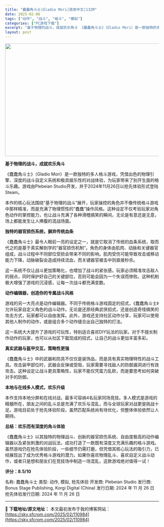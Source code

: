 ```yaml
---
title: "蠢蠢角斗士|Gladio Mori|简体中文|132M"
date: 2025-02-06
tags: ["动作", "战斗", "格斗", "模拟"]
categories: ["PC游戏下载"]
excerpt: "基于物理的战斗，成就欢乐角斗 《蠢蠢角斗士》（Gladio Mori）是一款独特的多人格斗游戏，凭借出色的物理引擎、深度的战斗自定义系统和极具娱乐性的对战体验，为玩家带来了别开生面的格斗乐趣。游戏由Plebeian Studio开发，并于2024年11月26日以抢先体验形式登陆Steam。 本作的核&hellip;"
layout: post
---
```


<img class="aligncenter size-full wp-image-110985" src="https://sky.sfcrom.com/wp-content/uploads/2025/02/2025020602145812.webp" alt="" width="660" height="370" />

<strong>基于物理的战斗，成就欢乐角斗</strong>

《蠢蠢角斗士》（Gladio Mori）是一款独特的多人格斗游戏，凭借出色的物理引擎、深度的战斗自定义系统和极具娱乐性的对战体验，为玩家带来了别开生面的格斗乐趣。游戏由Plebeian Studio开发，并于2024年11月26日以抢先体验形式登陆Steam。

本作的核心玩法围绕“基于物理的战斗”展开，玩家操控的角色并不像传统格斗游戏中那样精准，而是充满了物理惯性的“蠢蠢”操作风格。这种设定不仅考验玩家对角色动作的掌控能力，也让战斗充满了各种滑稽搞笑的瞬间，无论是有意还是无意，场上都能发生让人捧腹的混战场面。

<strong>独特的器官损伤系统，摒弃传统血条</strong>

《蠢蠢角斗士》最令人眼前一亮的设定之一，就是它取消了传统的血条系统，取而代之的是基于真实解剖学的“器官损伤机制”。角色的身体由肌肉、动脉和关键器官组成，战斗过程中不同部位受损会带来不同的影响。肌肉受伤可能导致攻击或移动能力下降，动脉破裂会造成持续流血，而关键器官被击中则直接秒杀。

这一系统不仅让战斗更加策略化，也增加了战斗的紧张感。玩家必须精准攻击敌人的弱点，同时保护好自己的关键部位，否则可能会因为一个失误而惨败。这种机制极大增强了游戏的沉浸感，让每一次战斗都充满变数。

<strong>动作编辑器，创造你的专属战斗风格</strong>

游戏的另一大亮点是动作编辑器。不同于传统格斗游戏固定的招式，《蠢蠢角斗士》允许玩家自定义角色的战斗动作。无论是还原经典武侠招式，还是创造奇怪搞笑的攻击方式，玩家都可以自由发挥。此外，游戏还支持社区动作分享，玩家可以使用其他人制作的动作，或是组合多个动作缝合出自己独特的打法。

这一系统大大提升了游戏的可玩性，特别适合喜欢DIY玩法的玩家。对于不擅长制作动作的玩家，也可以从社区下载现成的招式，让自己的战斗更加丰富多彩。

<strong>真实武器与盔甲交互，策略性更强</strong>

《蠢蠢角斗士》中的武器和防具不仅仅是装饰品，而是具有真实物理特性的战斗工具。攻击装甲部位时，武器会反弹或受阻，玩家需要寻找敌人的防御漏洞进行有效攻击。这种设定让战斗更具策略性，玩家不能仅凭蛮力乱砍，而是要思考如何突破对手的防御。

<strong>本地与在线多人模式，欢乐升级</strong>

本作支持本地分屏和在线对战，最多可容纳4名玩家同场竞技。多人模式是游戏的精髓所在，朋友之间的乱斗总是充满了欢乐与混乱，而与全球玩家对战更是挑战十足。游戏目前处于抢先体验阶段，虽然匹配系统尚有待优化，但整体体验依然让人期待。

<strong>总结：欢乐而有深度的角斗体验</strong>

《蠢蠢角斗士》以其独特的物理战斗、创新的器官损伤系统、自由度极高的动作编辑器以及紧张刺激的对战玩法，成功打造了一款既有深度又充满乐趣的格斗游戏。虽然游戏仍在抢先体验阶段，一些细节仍需打磨，但凭借其核心玩法的吸引力，已经展现出了成为优秀格斗游戏的潜力。如果你喜欢物理乱斗、喜欢自定义战斗动作，或者只是想和朋友们在竞技场中制造一场混乱，这款游戏绝对值得一试！

<strong>评分：8.5/10</strong>

名称: 蠢蠢角斗士
类型: 动作, 模拟, 抢先体验
开发商: Plebeian Studio
发行商: Bonus Stage Publishing, Korgi Digital (China)
发行日期: 2024 年 11 月 26 日
抢先体验发行日期: 2024 年 11 月 26 日

---
📖 **下载地址/原文地址：** 本文最初发布于我的博客网站：[https://sky.sfcrom.com/2025/02/110984](https://sky.sfcrom.com/2025/02/110984)
